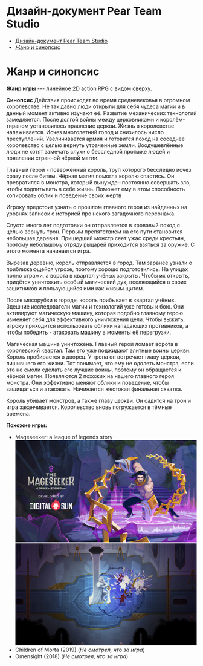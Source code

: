 # Дизайн-документ Pear Team Studio

- [Дизайн-документ Pear Team Studio](#дизайн-документ-pear-team-studio)
- [Жанр и синопсис](#жанр-и-синопсис)

# Жанр и синопсис
**Жанр игры** --- линейное 2D action RPG с видом сверху.

**Синопсис**
Действия происходят во время средневековья в огромном королевстве. Не так давно люди открыли для себя чудеса магии и в данный момент активно изучают её. Развитие механических технологий замедляется.
После долгой войны между церковниками и королём-тираном установилось правление церкви. Жизнь в королевстве налаживается. Исчез многолетний голод и снизилось число преступлений. Увеличивается армия и готовится поход на соседнее королевство с целью вернуть утраченные земли.
Воодушевлённые люди не хотят замечать слухи о бесследной пропаже людей и появлении странной чёрной магии.

Главный герой - поверженный король, труп которого бесследно исчез сразу после битвы. Чёрная магия помогла королю спастись. Он превратился в монстра, который вынужден постоянно совершать зло, чтобы подпитывать в себе жизнь. Поможет ему в этом способность копировать облик и поведение своих жертв

Игроку предстоит узнать о прошлом главного героя из найденных на уровнях записок с историей про некого загадочного персонажа.

Спустя много лет подготовки он отправляется в кровавый поход с целью вернуть трон. Первым препятствием на его пути становится небольшая деревня. Пришедший монстр сеет ужас среди крестьян, поэтому небольшому отряду рыцарей приходится взяться за оружие. С этого момента начинается игра. 

Вырезав деревню, король отправляется в город. Там заранее узнали о приближающейся угрозе, поэтому хорошо подготовились. На улицах полно стражи, а ворота в квартал учёных закрыты. Чтобы их открыть, придётся уничтожить особый магический дух, вселяющийся в своих защитников и пользующийся ими как живым щитом.

После мясорубки в городе, король прибывает в квартал учёных. Здешние исследователи магии и технологий уже готовы к бою. Они активируют магическую машину, которая подобно главному герою изменяет себя для эффективного уничтожения цели. Чтобы выжить, игроку приходится использовать облики нападающих противников, а чтобы победить - атаковать машину в моменты её перегрузки. 

Магическая машина уничтожена. Главный герой ломает ворота в королевский квартал. Там его уже поджидают элитные воины церкви. Король пробирается в дворец. У трона он встречает главу церкви, лишившего его жизни. Тот понимает, что ему не одолеть монстра, если это не смоли сделать его лучшие воины, поэтому он обращается к чёрной магии. Появляются 2 похожих на нашего главного героя монстра. Они эффективно меняют облики и поведение, чтобы защищаться и атаковать. Начинается жестокая финальная схватка.

Король убивает монстров, а также главу церкви. Он садится на трон и игра заканчивается. Королевство вновь погружается в тёмные времена.


**Похожие игры:**
- Mageseeker: a league of legends story 
 ![mageseeker: a league of legends story_1](mageseeker_1.png)
 ![mageseeker: a league of legends story_1](mageseeker_2.jpg)
- Children of Morta (2019) (_Не смотрел, что за игра_)
- Omensight (2018)  (_Не смотрел, что за игра_)
  